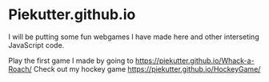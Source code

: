 # Piekutter.github.io
I will be putting some fun webgames I have made here and other interseting JavaScript code.

Play the first game I made by going to https://piekutter.github.io/Whack-a-Roach/ 
Check out my hockey game https://piekutter.github.io/HockeyGame/
